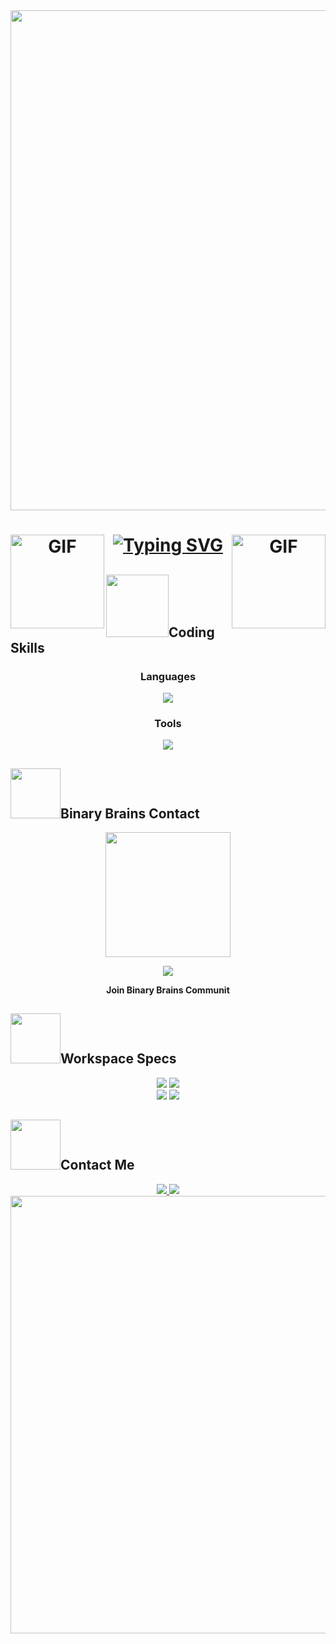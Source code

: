 <div align="center">
    <picture align="center"><img src="https://i.pinimg.com/originals/c5/00/fe/c500fe8949dd3089ebdca8c749b61fdb.png" width= 800px></picture>

<h1 align="center">
    <a href="https://git.io/typing-svg">
        <img src="https://readme-typing-svg.demolab.com?font=Fira+Code&duration=2000&pause=800&color=7E03FF&center=true&vCenter=true&multiline=true&random=false&width=500&height=200&lines=%C2%A1Hi+(o%EF%BE%9Fv%EF%BE%9F)%E3%83%8E!;%F0%9F%94%B0Im+Cruz%F0%9F%94%B0;%F0%9F%92%BBI+am+a+computer+science+student%F0%9F%92%BB" alt="Typing SVG" />
    <a target="_blank" align="center">
  <img align="right"  height="150" width="150" alt="GIF" src="https://media.giphy.com/media/e7QR56Mun2vA4Fp0nI/giphy.gif">
</a>
     <a target="_blank" align="center">
  <img align="left"  height="150" width="150" alt="GIF" src="https://media.giphy.com/media/v1.Y2lkPTc5MGI3NjExbm5hYWtmdDVjbzdteTBldXo0ZWN0amxvcHRhNnZqZWV0bDB2Y2Y5ayZlcD12MV9pbnRlcm5hbF9naWZfYnlfaWQmY3Q9cw/4HvglAWtvzQGaEyLj9/giphy.gif">
</a> 
</a>
</h1>
</div>

## <picture><img  src = "https://media.giphy.com/media/YFCpKvyrKaSfTiQosh/giphy.gif" width = 100px></picture>Coding Skills
<div align="center">
    <div align="center">
    <h3>Languages</h3>
  <a href="https://skillicons.dev">
    <img src="https://skillicons.dev/icons?i=cpp,c,html" />
  </a>
    </div>
        <div align="center">
    <h3>Tools</h3>
  <a href="https://skillicons.dev">
    <img src="https://skillicons.dev/icons?i=vscode" />
  </a>
    </div>
</div>

## <picture><img src="https://cdna.artstation.com/p/assets/images/images/014/924/928/original/eric-murray-flyingbrain5.gif?1546307610" width= 80px></picture>Binary Brains Contact
<div align="center">
<p >
  <a href="https://discord.gg/bHujnD75">
    <img src="https://scontent.fmex23-1.fna.fbcdn.net/v/t39.30808-6/344576671_972447420784783_4444963034629506388_n.jpg?_nc_cat=101&ccb=1-7&_nc_sid=5f2048&_nc_ohc=oTANW3TENFMAX8VXG6k&_nc_ht=scontent.fmex23-1.fna&oh=00_AfB265sCTDuuBAs5vffne1cV5qocOL-gAQ2ZdnoWwsU6_A&oe=653D5AF2"weight=200px height=200px  />
   <div>
   <a href="https://discord.gg/bHujnD75">
    <img src="https://skillicons.dev/icons?i=discord"/>
    </a>
        <p > <strong> Join Binary Brains Communit </strong> </p>
    </div>
  </p>
  </a>
</div>

## <picture><img src="https://i.pinimg.com/originals/4f/d0/c0/4fd0c049c173c9beb5a0101a84deb6f9.gif" width= 80px></picture>Workspace Specs
<div align="center">
    <img src="https://img.shields.io/badge/AMD-Ryzen_5_5600X-ED1C24?style=for-the-badge&logo=amd&logoColor=white"/>
    <img src="https://img.shields.io/badge/AMD-Radeon_RX_6600-ED1C24?style=for-the-badge&logo=amd&logoColor=white"/>
        <div align="bottom">
        <img src="https://img.shields.io/badge/Windows11-ASUS_TUF_GAMING_WIFI_II-0078D6?style=for-the-badge&logo=windows&logoColor=white"/>
        <img src="https://img.shields.io/badge/Kingston-BEAST_16_RAM-0078D6?style=for-the-badge&logo=windows&logoColor=white"/>
        </div>  
</div>

## <picture><img src="https://media.giphy.com/media/4Z95uhPpDHmOsjifx8/giphy.gif" width= 80px></picture>Contact Me
<div align="center">
    <a href="https://www.instagram.com/lapanteramora___/" />
    <img src="https://img.shields.io/badge/Instagram-E4405F?style=for-the-badge&logo=instagram&logoColor=white"/>
            <a href="https://www.facebook.com/profile.php?id=100074619822824"/>
                <img src="https://img.shields.io/badge/Facebook-1877F2?style=for-the-badge&logo=facebook&logoColor=white"/>
</div>
<div align="center">
    <img   width= 700px src="https://clipart-library.com/images_k/marigolds-transparent/marigolds-transparent-10.png"/>
</div>
